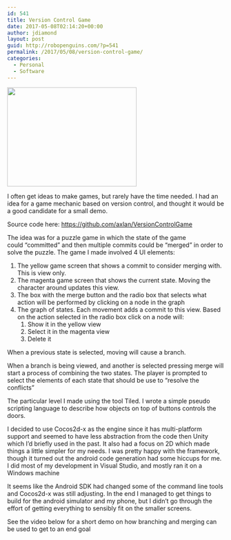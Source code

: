 ```yaml
---
id: 541
title: Version Control Game
date: 2017-05-08T02:14:20+00:00
author: jdiamond
layout: post
guid: http://robopenguins.com/?p=541
permalink: /2017/05/08/version-control-game/
categories:
  - Personal
  - Software
---
```

[<img class="aligncenter size-medium wp-image-543" src="http://robopenguins.com/wp-content/uploads/2017/05/start-1-300x230.png" alt="" width="300" height="230" srcset="http://localhost/wp-content/uploads/2017/05/start-1-300x230.png 300w, http://localhost/wp-content/uploads/2017/05/start-1-768x589.png 768w, http://localhost/wp-content/uploads/2017/05/start-1-1024x786.png 1024w, http://localhost/wp-content/uploads/2017/05/start-1.png 1031w" sizes="(max-width: 300px) 100vw, 300px" />](http://robopenguins.com/wp-content/uploads/2017/05/start-1.png)

I often get ideas to make games, but rarely have the time needed. I had an idea for a game mechanic based on version control, and thought it would be a good candidate for a small demo.

Source code here: <https://github.com/axlan/VersionControlGame>

<!--more-->

The idea was for a puzzle game in which the state of the game could &#8220;committed&#8221; and then multiple commits could be &#8220;merged&#8221; in order to solve the puzzle. The game I made involved 4 UI elements:

  1. The yellow game screen that shows a commit to consider merging with. This is view only.
  2. The magenta game screen that shows the current state. Moving the character around updates this view.
  3. The box with the merge button and the radio box that selects what action will be performed by clicking on a node in the graph
  4. The graph of states. Each movement adds a commit to this view. Based on the action selected in the radio box click on a node will: 
      1. Show it in the yellow view
      2. Select it in the magenta view
      3. Delete it

When a previous state is selected, moving will cause a branch.

When a branch is being viewed, and another is selected pressing merge will start a process of combining the two states. The player is prompted to select the elements of each state that should be use to &#8220;resolve the conflicts&#8221;

The particular level I made using the tool Tiled. I wrote a simple pseudo scripting language to describe how objects on top of buttons controls the doors.

I decided to use Cocos2d-x as the engine since it has multi-platform support and seemed to have less abstraction from the code then Unity which I&#8217;d briefly used in the past. It also had a focus on 2D which made things a little simpler for my needs. I was pretty happy with the framework, though it turned out the android code generation had some hiccups for me. I did most of my development in Visual Studio, and mostly ran it on a Windows machine

It seems like the Android SDK had changed some of the command line tools and Cocos2d-x was still adjusting. In the end I managed to get things to build for the android simulator and my phone, but I didn&#8217;t go through the effort of getting everything to sensibly fit on the smaller screens.

See the video below for a short demo on how branching and merging can be used to get to an end goal